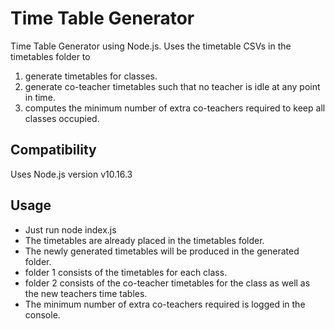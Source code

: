 # Time Table Generator
Time Table Generator using Node.js. Uses the timetable CSVs in the timetables folder to
1) generate timetables for classes.
2) generate co-teacher timetables such that no teacher is idle at any point in time.
3) computes the minimum number of extra co-teachers required to keep all classes occupied.

## Compatibility
Uses Node.js version v10.16.3

## Usage
- Just run node index.js
- The timetables are already placed in the timetables folder.
- The newly generated timetables will be produced in the generated folder.
- folder 1 consists of the timetables for each class.
- folder 2 consists of the co-teacher timetables for the class as well as the new teachers time tables.
- The minimum number of extra co-teachers required is logged in the console.
